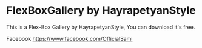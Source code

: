 # FlexBoxGallery by HayrapetyanStyle
This is a Flex-Box Gallery by HayrapetyanStyle, You can download it's free.

Facebook
https://www.facebook.com/OfficialSami

